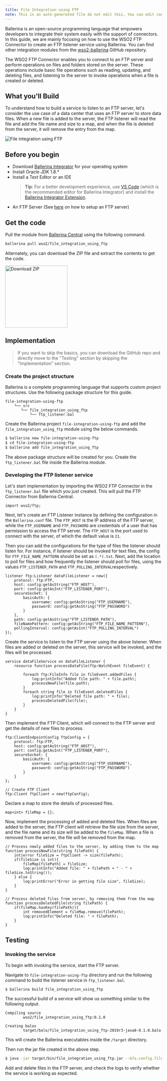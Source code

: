 ```yaml
---
title: File Integration using FTP
note: This is an auto-generated file do not edit this, You can edit content in "ballerina-integrator" repo
---
```


Ballerina is an open-source programming language that empowers developers to integrate their system easily with the support of connectors. In this guide, we are mainly focusing on how to use the WSO2 FTP Connector to create an FTP listener service using Ballerina. You can find other integration modules from the [wso2-ballerina](https://github.com/wso2-ballerina) GitHub repository.

The WSO2 FTP Connector enables you to connect to an FTP server and perform operations on files and folders stored on the 
server. These operations include basic file operations such as reading, updating, and deleting files, and listening to 
the server to invoke operations when a file is created or deleted.

## What you'll Build

To understand how to build a service to listen to an FTP server, let's consider the use case of a data center that uses 
an FTP server to store data files. When a new file is added to the server, the FTP listener will read the file and add 
the file name and size to a map, and when the file is deleted from the server, it will remove the entry from the map. 

![File integration using FTP](../../../../../assets/img/file-integration-using-ftp.png)

<!-- Common Prerequisites to include in markdown files --> 
## Before you begin
 
* Download [Ballerina Integrator](https://wso2.com/integration/ballerina-integrator/) for your operating system
* Install Oracle JDK 1.8.*
* Install a Text Editor or an IDE 
  > **Tip**: For a better development experience, use [VS Code](https://code.visualstudio.com/Download) (which is the recommended editor for Ballerina Integrator) and install the [Ballerina Integrator Extension](https://marketplace.visualstudio.com/items?itemName=WSO2.ballerina-integrator).
* An FTP Server (See [here](https://www.digitalocean.com/community/tutorials/how-to-set-up-vsftpd-for-a-user-s-directory-on-ubuntu-16-04) on how to setup an FTP server)

<!-- Get the code instructions to include in markdown files --> 
## Get the code

Pull the module from [Ballerina Central](https://central.ballerina.io/) using the following command.

```bash
ballerina pull wso2/file_integration_using_ftp
```

Alternately, you can download the ZIP file and extract the contents to get the code.

<a href="../../../../../assets/zip/file-integration-using-ftp.zip">
    <img src="../../../../../assets/img/download-zip.png" width="200" alt="Download ZIP">
</a>

## Implementation
> If you want to skip the basics, you can download the GitHub repo and directly move to the "Testing" section by skipping the "Implementation" section.

### Create the project structure

Ballerina is a complete programming language that supports custom project structures. Use the following package structure for this guide.
```
file-integration-using-ftp
    └── src
       └── file_integration_using_ftp
           └── ftp_listener.bal
```

Create the Ballerina project `file-integration-using-ftp` and add the `file_integration_using_ftp` module using the below commands.

```bash
$ ballerina new file-integration-using-ftp
$ cd file-integration-using-ftp
$ ballerina add file_integration_using_ftp
```

The above package structure will be created for you. Create the `ftp_listener.bal` file inside the Ballerina module.

### Developing the FTP listener service

Let's start implementation by importing the WSO2 FTP Connector in the `ftp_listener.bal` file which you just created. 
This will pull the FTP Connector from Ballerina Central.

```ballerina
import wso2/ftp;
```

Next, let's create an FTP Listener instance by defining the configuration in the `Ballerina.conf` file. The `FTP_HOST` 
is the IP address of the FTP server, while the `FTP_USERNAME` and `FTP_PASSWORD` are credentials of a user that has permission 
to access the FTP server. The `FTP_HOST` is the port used to connect with the server, of which the default value is `21`.

Then you can add the configurations for the type of files the listener should listen for. For instance, if listener 
should be invoked for text files, the config for `FTP_FILE_NAME_PATTERN` should be set as `(.*).txt`. Next, add 
the location to poll for files and how frequently the listener should poll for files, using the values 
`FTP_LISTENER_PATH` and `FTP_POLLING_INTERVAL`respectively.

```ballerina
listener ftp:Listener dataFileListener = new({
    protocol: ftp:FTP,
    host: config:getAsString("FTP_HOST"),
    port: config:getAsInt("FTP_LISTENER_PORT"),
    secureSocket: {
        basicAuth: {
            username: config:getAsString("FTP_USERNAME"),
            password: config:getAsString("FTP_PASSWORD")
        }
    },
    path: config:getAsString("FTP_LISTENER_PATH"),
    fileNamePattern: config:getAsString("FTP_FILE_NAME_PATTERN"),
    pollingInterval: config:getAsInt("FTP_POLLING_INTERVAL")
});
```

Create the service to listen to the FTP server using the above listener. When files are added or deleted on the server, 
this service will be invoked, and the files will be processed.

```ballerina
service dataFileService on dataFileListener {
    resource function processDataFile(ftp:WatchEvent fileEvent) {

        foreach ftp:FileInfo file in fileEvent.addedFiles {
            log:printInfo("Added file path: " + file.path);
            processNewFile(file.path);
        }
        foreach string file in fileEvent.deletedFiles {
            log:printInfo("Deleted file path: " + file);
            processDeletedFile(file);
        }
    }
}
```

Then implement the FTP Client, which will connect to the FTP server and get the details of new files to process. 
     
```ballerina
ftp:ClientEndpointConfig ftpConfig = {
    protocol: ftp:FTP,
    host: config:getAsString("FTP_HOST"),
    port: config:getAsInt("FTP_LISTENER_PORT"),
    secureSocket: {
        basicAuth: {
            username: config:getAsString("FTP_USERNAME"),
            password: config:getAsString("FTP_PASSWORD")
        }
    }
};

// Create FTP Client
ftp:Client ftpClient = new(ftpConfig);
```

Declare a map to store the details of processed files.

```ballerina
map<int> fileMap = {};
```

Now, implement the processing of added and deleted files. When files are added to the server, the FTP client will 
retrieve the file size from the server, and the file name and its size will be added to the `fileMap`. When a file is 
removed from the server, the file will be removed from the map.

```ballerina
// Process newly added files to the server, by adding them to the map
function processNewFile(string filePath) {
    int|error fileSize = ftpClient -> size(filePath);
    if(fileSize is int){
        fileMap[filePath] = fileSize;
        log:printInfo("Added file: " + filePath + " - " + fileSize.toString());
    } else {
        log:printError("Error in getting file size", fileSize);
    }
}

// Process deleted files from server, by removing them from the map
function processDeletedFile(string filePath) {
    if(fileMap.hasKey(filePath)){
        int removedElement = fileMap.remove(filePath);
        log:printInfo("Deleted file: " + filePath);
    }
}
```

## Testing

### Invoking the service

To begin with invoking the service, start the FTP server. 

Navigate to `file-integration-using-ftp` directory and run the following command to build the listener service in `ftp_listener.bal`.

```bash
$ ballerina build file_integration_using_ftp
```

The successful build of a service will show us something similar to the following output.

```
Compiling source
        wso2/file_integration_using_ftp:0.1.0

Creating balos
        target/balo/file_integration_using_ftp-2019r3-java8-0.1.0.balo
```

This will create the Ballerina executables inside the `/target` directory.

Then run the jar file created in the above step.

```bash
$ java -jar target/bin/file_integration_using_ftp.jar --b7a.config.file=src/file_integration_using_ftp/resources/ballerina.conf
```

Add and delete files in the FTP server, and check the logs to verify whether the service is working as expected.
